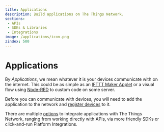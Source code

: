 ```yaml
---
title: Applications
description: Build applications on The Things Network.
sections:
 - APIs
 - SDKs & Libraries
 - Integrations
image: /applications/icon.png
zindex: 500
---
```


# Applications

By *Applications*, we mean whatever it is your devices communicate with on the internet. This could be as simple as an [IFTTT Maker Applet](https://ifttt.com/maker) or a visual flow using [Node-RED](nodered/) to custom code on some server.

Before you can communicate with devices, you will need to add the application to the network and [register devices](../devices/registration.md) to it.

There are multiple [options](options.md) to integrate applications with The Things Network, ranging from working directly with APIs, via more friendly SDKs or click-and-run Platform Integrations.
